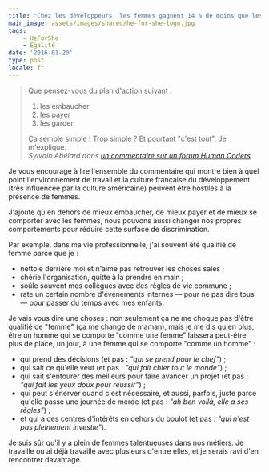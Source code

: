 ```yaml
---
title: 'Chez les développeurs, les femmes gagnent 14 % de moins que les hommes, que faire ?'
main_image: assets/images/shared/he-for-she-logo.jpg
tags:
    - HeForShe
    - Égalité
date: '2016-01-20'
type: post
locale: fr
---
```


> Que pensez-vous du plan d'action suivant :
>
> 1.  les embaucher
> 2.  les payer
> 3.  les garder
>
> Ça semble simple ! Trop simple ? Et pourtant "c'est tout". Je m'explique.  
> <cite>Sylvain Abélard dans [un commentaire sur un forum Human Coders](https://forum.humancoders.com/t/chez-les-developpeurs-les-femmes-gagnent-14-de-moins-que-les-hommes-que-faire/1905/2)</cite>

Je vous encourage à lire l'ensemble du commentaire qui montre bien à quel point l'environnement de travail et la culture française du développement (très influencée par la culture américaine) peuvent être hostiles à la présence de femmes.

J'ajoute qu'en dehors de mieux embaucher, de mieux payer et de mieux se comporter avec les femmes, nous pouvons aussi changer nos propres comportements pour réduire cette surface de discrimination.

Par exemple, dans ma vie professionnelle, j'ai souvent été qualifié de femme parce que je :

* nettoie derrière moi et n'aime pas retrouver les choses sales ;
* chérie l'organisation, quitte à la prendre en main ;
* soûle souvent mes collègues avec des règles de vie commune ;
* rate un certain nombre d'événements internes — pour ne pas dire tous — pour passer du temps avec mes enfants.

Je vais vous dire une choses : non seulement ça ne me choque pas d'être qualifié de "femme" (ça me change de [maman](/2016/01/wemoms-app/)), mais je me dis qu'en plus, être un homme qui se comporte "comme une femme" laissera peut-être plus de place, un jour, à une femme qui se comporte "comme un homme" :

* qui prend des décisions (et pas : _"qui se prend pour le chef"_) ;
* qui sait ce qu'elle veut (et pas : _"qui fait chier tout le monde"_) ;
* qui sait s'entourer des meilleurs pour faire avancer un projet (et pas : _"qui fait les yeux doux pour réussir"_) ;
* qui peut s'énerver quand c'est nécessaire, et aussi, parfois, juste parce qu'elle passe une journée de merde (et pas : _"ah ben voilà, elle a ses règles"_) ;
* et qui a des centres d'intérêts en dehors du boulot (et pas : _"qui n'est pas pleinement investie"_).

Je suis sûr qu'il y a plein de femmes talentueuses dans nos métiers. Je travaille ou ai déjà travaillé avec plusieurs d'entre elles, et je serais ravi d'en rencontrer davantage.
